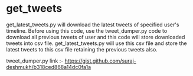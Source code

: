 # get_tweets

get_latest_tweets.py will download the latest tweets of specified user's timeline. Before using this code, use the tweet_dumper.py code to download all previous tweets of user and this code will store downloaded tweets into csv file. get_latest_tweets.py will use this csv file and store the latest tweets to this csv file retaining the previous tweets also.

tweet_dumper.py link :-
https://gist.github.com/suraj-deshmukh/b318ced868a14dc0fa1a
